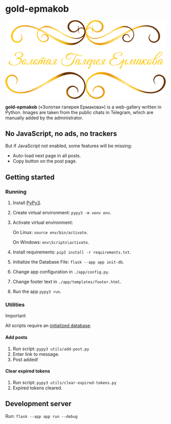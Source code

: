 # gold-epmakob

![gold-epmakob](assets/logo.webp)

**gold-epmakob** («Золотая галерея Ермакова») is a web-gallery written in Python. Images are taken from the public chats in Telegram, which are manually added by the administrator.

## No JavaScript, no ads, no trackers

But if JavaScript not enabled, some features will be missing:

- Auto-load next page in all posts.
- Copy button on the post page.

## Getting started

### Running

1. Install [PyPy3](https://www.pypy.org/download.html).
2. Create virtual environment: `pypy3 -m venv env`.
3. Activate virtual environment:

   On Linux: `source env/bin/activate`.

   On Windows: `env\Scripts\activate`.
4. Install requirements: `pip3 install -r requirements.txt`.
5. Initialize the Database File: `flask --app app init-db`.
6. Change app configuration in `./app/config.py`.
7. Change footer text in `./app/templates/footer.html`.
8. Run the app `pypy3 run`.

### Utilities

> [!IMPORTANT]
> All scripts require an [initialized database](#running).

#### Add posts

1. Run script: `pypy3 utils/add-post.py`
2. Enter link to message.
3. Post added!

#### Clear expired tokens

1. Run script: `pypy3 utils/clear-expired-tokens.py`
2. Expired tokens cleared.

## Development server

Run: `flask --app app run --debug`
